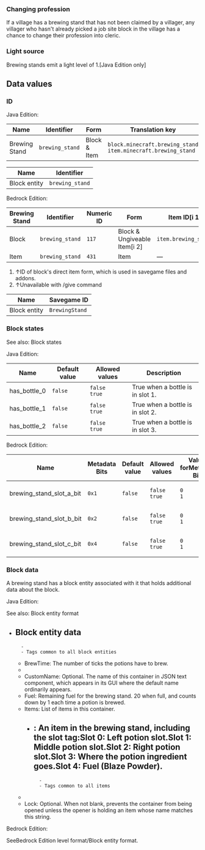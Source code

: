 ### Changing profession
If a village has a brewing stand that has not been claimed by a villager, any villager who hasn't already picked a job site block in the village has a chance to change their profession into cleric.

### Light source
Brewing stands emit a light level of 1.‌[Java Edition  only]

## Data values
### ID
Java Edition:

| Name          | Identifier      | Form         | Translation key                                                    |
|---------------|-----------------|--------------|--------------------------------------------------------------------|
| Brewing Stand | `brewing_stand` | Block & Item | `block.minecraft.brewing_stand`<br/>`item.minecraft.brewing_stand` |

| Name         | Identifier      |
|--------------|-----------------|
| Block entity | `brewing_stand` |

Bedrock Edition:

| Brewing Stand | Identifier      | Numeric ID | Form                         | Item ID[i 1]         | Translation key           |
|---------------|-----------------|------------|------------------------------|----------------------|---------------------------|
| Block         | `brewing_stand` | `117`      | Block & Ungiveable Item[i 2] | `item.brewing_stand` | —                         |
| Item          | `brewing_stand` | `431`      | Item                         | —                    | `item.brewing_stand.name` |

1. ↑ID of block's direct item form, which is used in savegame files and addons.
2. ↑Unavailable with /give command

| Name         | Savegame ID    |
|--------------|----------------|
| Block entity | `BrewingStand` |

### Block states
See also: Block states

Java Edition:

| Name         | Default value | Allowed values     | Description                      |
|--------------|---------------|--------------------|----------------------------------|
| has_bottle_0 | `false`       | `false`<br/>`true` | True when a bottle is in slot 1. |
| has_bottle_1 | `false`       | `false`<br/>`true` | True when a bottle is in slot 2. |
| has_bottle_2 | `false`       | `false`<br/>`true` | True when a bottle is in slot 3. |

Bedrock Edition:

| Name                     | Metadata Bits | Default value | Allowed values     | Values forMetadata Bits | Description                      |
|--------------------------|---------------|---------------|--------------------|-------------------------|----------------------------------|
| brewing_stand_slot_a_bit | `0x1`         | `false`       | `false`<br/>`true` | `0`<br/>`1`             | True when a bottle is in slot 1. |
| brewing_stand_slot_b_bit | `0x2`         | `false`       | `false`<br/>`true` | `0`<br/>`1`             | True when a bottle is in slot 2. |
| brewing_stand_slot_c_bit | `0x4`         | `false`       | `false`<br/>`true` | `0`<br/>`1`             | True when a bottle is in slot 3. |



### Block data
A brewing stand has a block entity associated with it that holds additional data about the block.

Java Edition:

See also: Block entity format

- Block entity data
	- 
		- 
		- Tags common to all block entities
	- BrewTime: The number of ticks the potions have to brew.
	- 
	- CustomName: Optional. The name of this container in JSON text component, which appears in its GUI where the default name ordinarily appears.
	- Fuel: Remaining fuel for the brewing stand. 20 when full, and counts down by 1 each time a potion is brewed.
	- Items: List of items in this container.
		- : An item in the brewing stand, including the slot tag:Slot 0: Left potion slot.Slot 1: Middle potion slot.Slot 2: Right potion slot.Slot 3: Where the potion ingredient goes.Slot 4: Fuel (Blaze Powder).
			- 
				- 
				- Tags common to all items
	- 
	- Lock: Optional. When not blank, prevents the container from being opened unless the opener is holding an item whose name matches this string.

Bedrock Edition:

SeeBedrock Edition level format/Block entity format.

